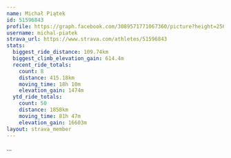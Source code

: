 ```yaml
---
name: Michał Piątek
id: 51596843
profile: https://graph.facebook.com/3089571771067360/picture?height=256&width=256
username: michal-piatek
strava_url: https://www.strava.com/athletes/51596843
stats:
  biggest_ride_distance: 109.74km
  biggest_climb_elevation_gain: 614.4m
  recent_ride_totals:
    count: 8
    distance: 415.18km
    moving_time: 18h 10m
    elevation_gain: 1474m
  ytd_ride_totals:
    count: 50
    distance: 1858km
    moving_time: 81h 47m
    elevation_gain: 16603m
layout: strava_member
--- 
```

...
